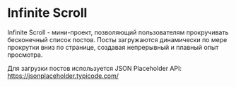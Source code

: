 # Infinite Scroll

Infinite Scroll - мини-проект, позволяющий пользователям прокручивать бесконечный список постов. Посты загружаются динамически по мере прокрутки вниз по странице, создавая непрерывный и плавный опыт просмотра.

Для загрузки постов используется JSON Placeholder API:
https://jsonplaceholder.typicode.com/
